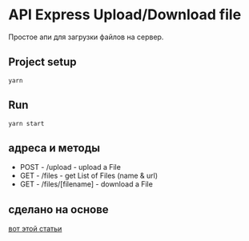 # API Express Upload/Download file
Простое апи для загрузки файлов на сервер.

## Project setup
```
yarn
```

## Run
```
yarn start
```

## адреса и методы
- POST - /upload - upload a File
- GET - /files - get List of Files (name & url)
- GET - /files/[filename] - download a File

## сделано на основе
[вот этой статьи](https://www.bezkoder.com/node-js-express-file-upload/)
